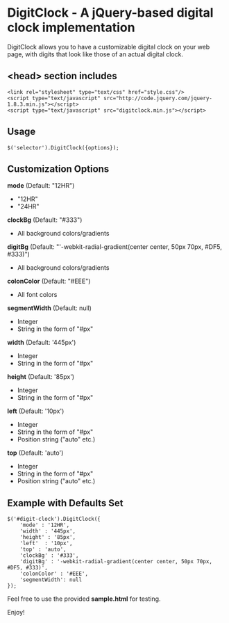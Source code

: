 DigitClock - A jQuery-based digital clock implementation
================================

DigitClock allows you to have a customizable digital clock on your web page, with digits that look like those of an actual digital clock.

\<head\> section includes
---
	<link rel="stylesheet" type="text/css" href="style.css"/>
	<script type="text/javascript" src="http://code.jquery.com/jquery-1.8.3.min.js"></script>
	<script type="text/javascript" src="digitclock.min.js"></script>

Usage
---
	
	$('selector').DigitClock({options});
	
Customization Options
---

**mode** (Default: "12HR")
- "12HR"
- "24HR"

**clockBg** (Default: "#333")
- All background colors/gradients

**digitBg** (Default: "'-webkit-radial-gradient(center center, 50px 70px, #DF5, #333)")
- All background colors/gradients

**colonColor** (Default: "#EEE")
- All font colors

**segmentWidth** (Default: null)
- Integer
- String in the form of "#px"

**width** (Default: '445px')
- Integer
- String in the form of "#px"

**height** (Default: '85px')
- Integer
- String in the form of "#px"

**left** (Default: '10px')
- Integer
- String in the form of "#px"
- Position string ("auto" etc.)

**top** (Default: 'auto')
- Integer
- String in the form of "#px"
- Position string ("auto" etc.)

Example with Defaults Set
---

	$('#digit-clock').DigitClock({
		'mode' : '12HR',
		'width' : '445px',
		'height' : '85px',
		'left'	: '10px',
		'top' : 'auto',
		'clockBg' : '#333',
		'digitBg' : '-webkit-radial-gradient(center center, 50px 70px, #DF5, #333)',
		'colonColor' : '#EEE',
		'segmentWidth': null
	});

Feel free to use the provided **sample.html** for testing.

Enjoy!